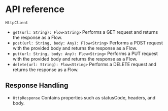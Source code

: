 # API reference

`HttpClient`

- `get(url: String): Flow<String>`
Performs a GET request and returns the response as a Flow<String>.
- `post(url: String, body: Any): Flow<String>`
Performs a POST request with the provided body and returns the response as a Flow<String>.
- `put(url: String, body: Any): Flow<String>`
Performs a PUT request with the provided body and returns the response as a Flow<String>.
- `delete(url: String): Flow<String>`
Performs a DELETE request and returns the response as a Flow<String>.

## Response Handling

- `HttpResponse`
Contains properties such as statusCode, headers, and body.


